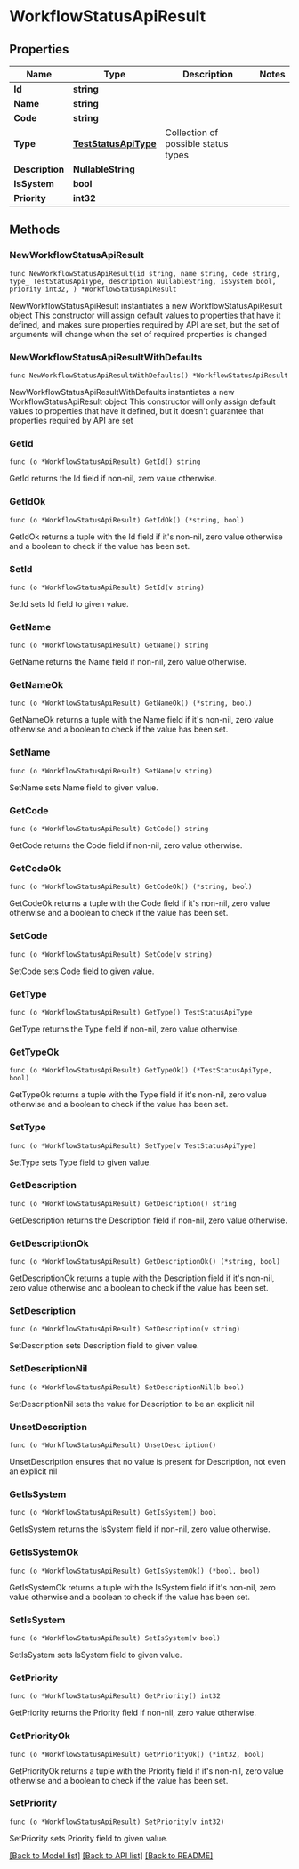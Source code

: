 # WorkflowStatusApiResult

## Properties

Name | Type | Description | Notes
------------ | ------------- | ------------- | -------------
**Id** | **string** |  | 
**Name** | **string** |  | 
**Code** | **string** |  | 
**Type** | [**TestStatusApiType**](TestStatusApiType.md) | Collection of possible status types | 
**Description** | **NullableString** |  | 
**IsSystem** | **bool** |  | 
**Priority** | **int32** |  | 

## Methods

### NewWorkflowStatusApiResult

`func NewWorkflowStatusApiResult(id string, name string, code string, type_ TestStatusApiType, description NullableString, isSystem bool, priority int32, ) *WorkflowStatusApiResult`

NewWorkflowStatusApiResult instantiates a new WorkflowStatusApiResult object
This constructor will assign default values to properties that have it defined,
and makes sure properties required by API are set, but the set of arguments
will change when the set of required properties is changed

### NewWorkflowStatusApiResultWithDefaults

`func NewWorkflowStatusApiResultWithDefaults() *WorkflowStatusApiResult`

NewWorkflowStatusApiResultWithDefaults instantiates a new WorkflowStatusApiResult object
This constructor will only assign default values to properties that have it defined,
but it doesn't guarantee that properties required by API are set

### GetId

`func (o *WorkflowStatusApiResult) GetId() string`

GetId returns the Id field if non-nil, zero value otherwise.

### GetIdOk

`func (o *WorkflowStatusApiResult) GetIdOk() (*string, bool)`

GetIdOk returns a tuple with the Id field if it's non-nil, zero value otherwise
and a boolean to check if the value has been set.

### SetId

`func (o *WorkflowStatusApiResult) SetId(v string)`

SetId sets Id field to given value.


### GetName

`func (o *WorkflowStatusApiResult) GetName() string`

GetName returns the Name field if non-nil, zero value otherwise.

### GetNameOk

`func (o *WorkflowStatusApiResult) GetNameOk() (*string, bool)`

GetNameOk returns a tuple with the Name field if it's non-nil, zero value otherwise
and a boolean to check if the value has been set.

### SetName

`func (o *WorkflowStatusApiResult) SetName(v string)`

SetName sets Name field to given value.


### GetCode

`func (o *WorkflowStatusApiResult) GetCode() string`

GetCode returns the Code field if non-nil, zero value otherwise.

### GetCodeOk

`func (o *WorkflowStatusApiResult) GetCodeOk() (*string, bool)`

GetCodeOk returns a tuple with the Code field if it's non-nil, zero value otherwise
and a boolean to check if the value has been set.

### SetCode

`func (o *WorkflowStatusApiResult) SetCode(v string)`

SetCode sets Code field to given value.


### GetType

`func (o *WorkflowStatusApiResult) GetType() TestStatusApiType`

GetType returns the Type field if non-nil, zero value otherwise.

### GetTypeOk

`func (o *WorkflowStatusApiResult) GetTypeOk() (*TestStatusApiType, bool)`

GetTypeOk returns a tuple with the Type field if it's non-nil, zero value otherwise
and a boolean to check if the value has been set.

### SetType

`func (o *WorkflowStatusApiResult) SetType(v TestStatusApiType)`

SetType sets Type field to given value.


### GetDescription

`func (o *WorkflowStatusApiResult) GetDescription() string`

GetDescription returns the Description field if non-nil, zero value otherwise.

### GetDescriptionOk

`func (o *WorkflowStatusApiResult) GetDescriptionOk() (*string, bool)`

GetDescriptionOk returns a tuple with the Description field if it's non-nil, zero value otherwise
and a boolean to check if the value has been set.

### SetDescription

`func (o *WorkflowStatusApiResult) SetDescription(v string)`

SetDescription sets Description field to given value.


### SetDescriptionNil

`func (o *WorkflowStatusApiResult) SetDescriptionNil(b bool)`

 SetDescriptionNil sets the value for Description to be an explicit nil

### UnsetDescription
`func (o *WorkflowStatusApiResult) UnsetDescription()`

UnsetDescription ensures that no value is present for Description, not even an explicit nil
### GetIsSystem

`func (o *WorkflowStatusApiResult) GetIsSystem() bool`

GetIsSystem returns the IsSystem field if non-nil, zero value otherwise.

### GetIsSystemOk

`func (o *WorkflowStatusApiResult) GetIsSystemOk() (*bool, bool)`

GetIsSystemOk returns a tuple with the IsSystem field if it's non-nil, zero value otherwise
and a boolean to check if the value has been set.

### SetIsSystem

`func (o *WorkflowStatusApiResult) SetIsSystem(v bool)`

SetIsSystem sets IsSystem field to given value.


### GetPriority

`func (o *WorkflowStatusApiResult) GetPriority() int32`

GetPriority returns the Priority field if non-nil, zero value otherwise.

### GetPriorityOk

`func (o *WorkflowStatusApiResult) GetPriorityOk() (*int32, bool)`

GetPriorityOk returns a tuple with the Priority field if it's non-nil, zero value otherwise
and a boolean to check if the value has been set.

### SetPriority

`func (o *WorkflowStatusApiResult) SetPriority(v int32)`

SetPriority sets Priority field to given value.



[[Back to Model list]](../README.md#documentation-for-models) [[Back to API list]](../README.md#documentation-for-api-endpoints) [[Back to README]](../README.md)



